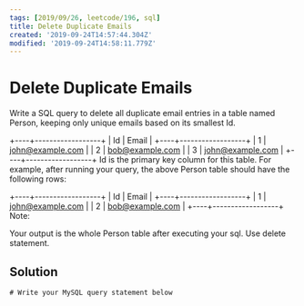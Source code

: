 ```yaml
---
tags: [2019/09/26, leetcode/196, sql]
title: Delete Duplicate Emails
created: '2019-09-24T14:57:44.304Z'
modified: '2019-09-24T14:58:11.779Z'
---
```


# Delete Duplicate Emails

Write a SQL query to delete all duplicate email entries in a table named Person, keeping only unique emails based on its smallest Id.

+----+------------------+
| Id | Email            |
+----+------------------+
| 1  | john@example.com |
| 2  | bob@example.com  |
| 3  | john@example.com |
+----+------------------+
Id is the primary key column for this table.
For example, after running your query, the above Person table should have the following rows:

+----+------------------+
| Id | Email            |
+----+------------------+
| 1  | john@example.com |
| 2  | bob@example.com  |
+----+------------------+
Note:

Your output is the whole Person table after executing your sql. Use delete statement.

## Solution

```
# Write your MySQL query statement below

```
